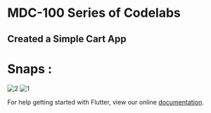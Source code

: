 # MDC-100 Series of Codelabs

## Created a  Simple Cart App

# Snaps :

![2](https://user-images.githubusercontent.com/79744131/152601856-8bc19290-6904-46fb-9151-23dd77a0b91c.JPG)
![1](https://user-images.githubusercontent.com/79744131/152601857-3920b961-4545-4fb9-9093-250b1609fc88.JPG)

For help getting started with Flutter, view our online
[documentation](https://flutter.io/).
